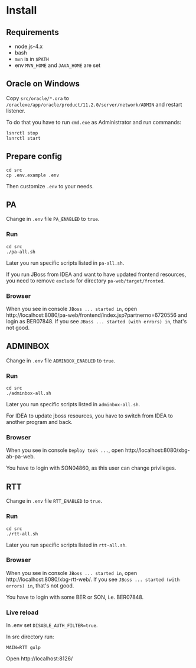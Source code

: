 # Install

## Requirements

- node.js-4.x
- bash
- `mvn` is in `$PATH`
- env `MVN_HOME` and `JAVA_HOME` are set

## Oracle on Windows

Copy `src/oracle/*.ora` to `/oraclexe/app/oracle/product/11.2.0/server/network/ADMIN` and restart listener.

To do that you have to run `cmd.exe` as Administrator and run commands:

```
lsnrctl stop
lsnrctl start
```

## Prepare config

```
cd src
cp .env.example .env
```

Then customize `.env` to your needs.


## PA

Change in `.env` file `PA_ENABLED` to `true`.

### Run

```
cd src
./pa-all.sh
```

Later you run specific scripts listed in `pa-all.sh`.

If you run JBoss from IDEA and want to have updated frontend resources, you need to remove `exclude` for directory `pa-web/target/fronted`.

### Browser

When you see in console `JBoss ... started in`, open http://localhost:8080/pa-web/frontend/index.jsp?partnerno=6720556 and login as BER07848. If you see `JBoss ... started (with errors) in`, that's not good.


## ADMINBOX

Change in `.env` file `ADMINBOX_ENABLED` to `true`.

### Run

```
cd src
./adminbox-all.sh
```

Later you run specific scripts listed in `adminbox-all.sh`.

For IDEA to update jboss resources, you have to switch from IDEA to another program and back.

### Browser

When you see in console `Deploy took ...`, open http://localhost:8080/xbg-ab-pa-web.

You have to login with SON04860, as this user can change privileges.


## RTT

Change in `.env` file `RTT_ENABLED` to `true`.

### Run

```
cd src
./rtt-all.sh
```

Later you run specific scripts listed in `rtt-all.sh`.

### Browser

When you see in console `JBoss ... started in`, open http://localhost:8080/xbg-rtt-web/. If you see `JBoss ... started (with errors) in`, that's not good.

You have to login with some BER or SON, i.e. BER07848.

### Live reload

In .env set `DISABLE_AUTH_FILTER=true`.

In src directory run:

`MAIN=RTT gulp`

Open http://localhost:8126/
